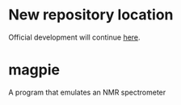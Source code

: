 New repository location
=======================
Official development will continue [here](https://gitlab.science.ru.nl/mrrc/nmrzoo/magpie).

# magpie
A program that emulates an NMR spectrometer
